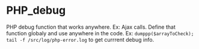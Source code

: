 # PHP_debug
PHP debug function that works anywhere. Ex: Ajax calls.
Define that function globaly and use anywhere in the code. Ex: `dumppp($arrayToCheck);`
`tail -f /src/log/php-error.log` to get currrent debug info.
